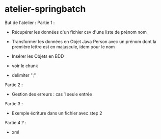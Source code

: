 # atelier-springbatch


But de l'atelier :
Partie 1 :
- Récupérer les données d'un fichier csv d'une liste de prénom nom
- Transformer les données en Objet Java Person avec un prénom dont la première lettre est en majuscule, idem pour le nom
- Insérer les Objets en BDD

- voir le chunk
- delimiter ";"

Partie 2 :
- Gestion des erreurs : cas 1 seule entrée


Partie 3 :
- Exemple écriture dans un fichier avec step 2

Partie 4 ? :
- xml